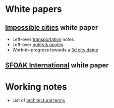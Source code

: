 
# White papers

## [Impossible cities](cities) white paper
  - Left-over [transportation](transportation) notes
  - Left-over [notes & quotes](remainder)
  - Work-in-progress towards a [3d city demo](demo)

## [SFOAK International](sfoak) white paper

# Working notes
  - List of [architectural terms](architecture)


